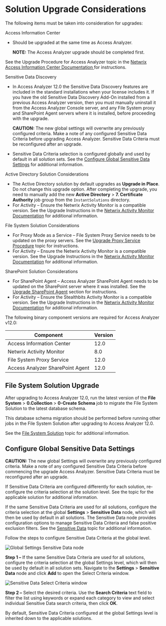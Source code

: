 # Solution Upgrade Considerations

The following items must be taken into consideration for upgrades:

Access Information Center

- Should be upgraded at the same time as Access Analyzer.

    **NOTE:** The Access Analyzer upgrade should be completed first.

See the Upgrade Procedure for Access Analyzer topic in the
[Netwrix Access Information Center Documentation](https://helpcenter.netwrix.com/category/accessinformationcenter)[ ](https://www.stealthbits.com/jdownloads/Documentation%20User%20Guides%20PDF/Stealthbits_AIC_InstallConfigGuide.pdf)for
instructions.

Sensitive Data Discovery

- In Access Analyzer 12.0 the Sensitive Data Discovery features are included in the standard
  installations when your license includes it. If you have the old Sensitive Data Discovery Add-On
  installed from a previous Access Analyzer version, then you must manually uninstall it from the
  Access Analyzer Console server, and any File System proxy and SharePoint Agent servers where it is
  installed, before proceeding with the upgrade.

    **CAUTION:** The new global settings will overwrite any previously configured criteria. Make a
    note of any configured Sensitive Data Criteria before upgrading Access Analyzer. Sensitive Data
    Criteria must be reconfigured after an upgrade.

- Sensitive Data Criteria selection is configured globally and used by default in all solution sets.
  See the [Configure Global Sensitive Data Settings](#configure-global-sensitive-data-settings) for
  additional information.

Active Directory Solution Considerations

- The Active Directory solution by default upgrades as **Upgrade in Place**. Do not change this
  upgrade option. After completing the upgrade, you need to manually add the new **Active
  Directory** > **7. Certificate Authority** job group from the `InstantSolutions` directory.
- For Activity – Ensure the Netwrix Activity Monitor is a compatible version. See the Upgrade
  Instructions in the
  [Netwrix Activity Monitor Documentation](https://helpcenter.netwrix.com/category/activitymonitor)
  for additional information.

File System Solution Considerations

- For Proxy Mode as a Service – File System Proxy Service needs to be updated on the proxy servers.
  See the [Upgrade Proxy Service Procedure](/docs/accessanalyzer/12.0/install/filesystemproxy/upgrade.md) topic for
  instructions.
- For Activity – Ensure the Netwrix Activity Monitor is a compatible version. See the Upgrade
  Instructions in the
  [Netwrix Activity Monitor Documentation](https://helpcenter.netwrix.com/category/activitymonitor)
  for additional information.

SharePoint Solution Considerations

- For SharePoint Agent – Access Analyzer SharePoint Agent needs to be updated on the SharePoint
  server where it was installed. See the
  [Upgrade SharePoint Agent](/docs/accessanalyzer/12.0/install/sharepointagent/upgrade.md) section for instructions.
- For Activity – Ensure the Stealthbits Activity Monitor is a compatible version. See the Upgrade
  Instructions in the
  [Netwrix Activity Monitor Documentation](https://helpcenter.netwrix.com/category/activitymonitor)
  for additional information.

The following binary component versions are required for Access Analyzer v12.0:

| Component                        | Version |
| -------------------------------- | ------- |
| Access Information Center        | 12.0    |
| Netwrix Activity Monitor         | 8.0     |
| File System Proxy Service        | 12.0    |
| Access Analyzer SharePoint Agent | 12.0    |

## File System Solution Upgrade

After upgrading to Access Analyzer 12.0, run the latest version of the **File System** >
**0.Collection** > **0-Create Schema** job to migrate the File System Solution to the latest
database schema.

This database schema migration should be performed before running other jobs in the File System
Solution after upgrading to Access Analyzer 12.0.

See the [File System Solution](/docs/accessanalyzer/12.0/solutions/filesystem/overview.md) topic for additional
information.

## Configure Global Sensitive Data Settings

**CAUTION:** The new global Settings will overwrite any previously configured criteria. Make a note
of any configured Sensitive Data Criteria before commencing the upgrade Access Analyzer. Sensitive
Data Criteria must be reconfigured after an upgrade.

If Sensitive Data Criteria are configured differently for each solution, re-configure the criteria
selection at the solution level. See the topic for the applicable solution for additional
information.

If the same Sensitive Data Criteria are used for all solutions, configure the criteria selection at
the global **Settings** > **Sensitive Data** node, which will then be used by default in all
solutions. The Sensitive Data node provides configuration options to manage Sensitive Data Criteria
and false positive exclusion filters. See the
[Sensitive Data](/docs/accessanalyzer/12.0/admin/settings/sensitivedata/overview.md) topic for additional
information.

Follow the steps to configure Sensitive Data Criteria at the global level.

![Global Settings Sensitive Data node](/img/product_docs/accessanalyzer/install/application/upgrade/sensitivedata.webp)

**Step 1 –** If the same Sensitive Data Criteria are used for all solutions, configure the criteria
selection at the global Settings level, which will then be used by default in all solution sets.
Navigate to the **Settings** > **Sensitive Data** node and click **Add** to open the Select Criteria
window.

![Sensitive Data Select Criteria window](/img/product_docs/accessanalyzer/install/application/upgrade/selectcriteria.webp)

**Step 2 –** Select the desired criteria. Use the **Search Criteria** text field to filter the list
using keywords or expand each category to view and select individual Sensitive Data search criteria,
then click **OK**.

By default, Sensitive Data Criteria configured at the global Settings level is inherited down to the
applicable solutions.
